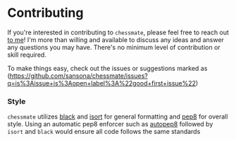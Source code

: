 # Contributing

If you're interested in contributing to `chessmate`, please feel free to reach
out [to me](mailto:jiaming.justin.chen@gmail.com)! I'm more than willing and available to discuss any ideas and answer any questions you may have. There's no minimum level of contribution or skill required.

To make things easy, check out the issues or suggestions marked as (https://github.com/sansona/chessmate/issues?q=is%3Aissue+is%3Aopen+label%3A%22good+first+issue%22) 

### Style
`chessmate` utilizes [black](https://github.com/psf/black) and [isort](https://github.com/timothycrosley/isort) for general formatting and [pep8](https://www.python.org/dev/peps/pep-0008/) for overall style. Using an automatic pep8 enforcer such as [autopep8](https://pypi.org/project/autopep8/) followed by `isort` and `black` would ensure all code follows the same standards 
